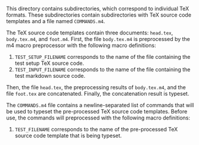 This directory contains subdirectories, which correspond to individual TeX
formats. These subdirectories contain subdirectories with TeX source code
templates and a file named `COMMANDS.m4`.

The TeX source code templates contain three documents: `head.tex`,
`body.tex.m4`, and `foot.m4`. First, the file `body.tex.m4` is preprocessed by
the m4 macro preprocessor with the following macro definitions:

 1. `TEST_SETUP_FILENAME` corresponds to the name of the file containing the
    test setup TeX source code.
 2. `TEST_INPUT_FILENAME` corresponds to the name of the file containing the
    test markdown source code.

Then, the file `head.tex`, the preprocessing results of `body.tex.m4`, and the
file `foot.tex` are concatenated. Finally, the concatenation result is typeset.

The `COMMANDS.m4` file contains a newline-separated list of commands that will
be used to typeset the pre-processed TeX source code templates. Before use,
the commands will preprocessed with the following macro definitions:

 1. `TEST_FILENAME` corresponds to the name of the pre-processed TeX source
    code template that is being typeset.
